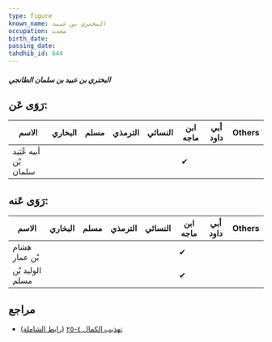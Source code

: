 ```yaml
---
type: figure
known_name: البختري بن عبيد
occupation: محدث
birth_date:
passing_date:
tahdhib_id: 644
---
```

##### البختري بن عبيد بن سلمان الطانجي

## رَوَى عَن:
| الاسم                 | البخاري | مسلم | الترمذي | النسائي | ابن ماجه | أبي داود | Others |
| --------------------- | ------- | ---- | ------- | ------- | -------- | -------- | ------ |
| أبيه عُبَيد بْن سلمان |         |      |         |         | ✔        |          |        |
## رَوَى عَنه:
| الاسم           | البخاري | مسلم | الترمذي | النسائي | ابن ماجه | أبي داود | Others |
| --------------- | ------- | ---- | ------- | ------- | -------- | -------- | ------ |
| هشام بْن عمار   |         |      |         |         | ✔        |          |        |
| الوليد بْن مسلم |         |      |         |         | ✔        |          |        |
## مراجع
- [تهذيب الكمال ٤-٢٥](obsidian://open?vault=Tahdhib-al-Kamal&file=Figures/٦٤٤-البختري%20بن%20عبيد%20بن%20سلمان%20الطانجي) ([رابط الشاملة](https://shamela.ws/book/3722/1539))